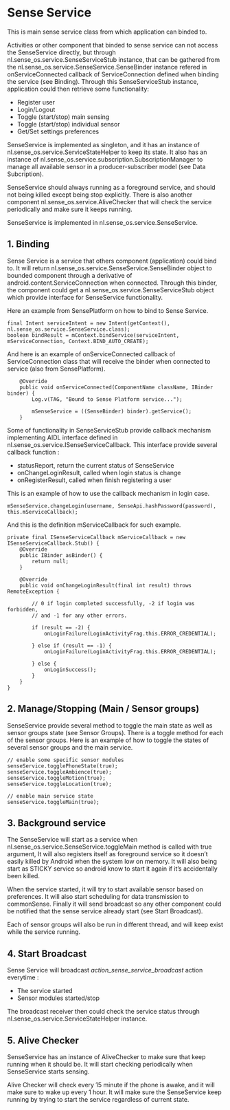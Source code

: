 # Sense Service

This is main sense service class from which application can binded to. 

Activities or other component that binded to sense service can not access the SenseService directly, but through nl.sense_os.service.SenseServiceStub instance, that can be gathered from the nl.sense_os.service.SenseService.SenseBinder instance refered in onServiceConnected callback of ServiceConnection defined when binding the service (see Binding). Through this SenseServiceStub instance, application could then retrieve some functionality:
* Register user
* Login/Logout
* Toggle (start/stop) main sensing
* Toggle (start/stop) individual sensor
* Get/Set settings preferences

SenseService is implemented as singleton, and it has an instance of nl.sense_os.service.ServiceStateHelper to keep its state. It also has an instance of nl.sense_os.service.subscription.SubscriptionManager to manage all available sensor in a producer-subscriber model (see Data Subcription).

SenseService should always running as a foreground service, and should not being killed except being stop explicitly. There is also another component nl.sense_os.service.AliveChecker that will check the service periodically and make sure it keeps running.

SenseService is implemented in nl.sense_os.service.SenseService.

## 1. Binding

Sense Service is a service that others component (application) could bind to. It will return nl.sense_os.service.SenseService.SenseBinder object to bounded component through a derivative of android.content.ServiceConnection when connected. Through this binder, the component could get a nl.sense_os.service.SenseServiceStub object which provide interface for SenseService functionality.

Here an example from SensePlatform on how to bind to Sense Service.

    final Intent serviceIntent = new Intent(getContext(), nl.sense_os.service.SenseService.class);
    boolean bindResult = mContext.bindService(serviceIntent, mServiceConnection, Context.BIND_AUTO_CREATE);

And here is an example of onServiceConnected callback of ServiceConnection class that will receive the binder when connected to service (also from SensePlatform).

        @Override
        public void onServiceConnected(ComponentName className, IBinder binder) {
            Log.v(TAG, "Bound to Sense Platform service...");

            mSenseService = ((SenseBinder) binder).getService();
        }

Some of functionality in SenseServiceStub provide callback mechanism implementing AIDL interface defined in nl.sense_os.service.ISenseServiceCallback. This interface provide several callback function :
* statusReport, return the current status of SenseService
* onChangeLoginResult, called when login status is change
* onRegisterResult, called when finish registering a user

This is an example of how to use the callback mechanism in login case.

	mSenseService.changeLogin(username,	SenseApi.hashPassword(password), this.mServiceCallback);

And this is the definition mServiceCallback for such example.

    private final ISenseServiceCallback mServiceCallback = new ISenseServiceCallback.Stub() {
    	@Override
    	public IBinder asBinder() {
    		return null;
    	}
    
    	@Override
    	public void onChangeLoginResult(final int result) throws RemoteException {
    
    		// 0 if login completed successfully, -2 if login was forbidden,
    		// and -1 for any other errors.
    
    		if (result == -2) {
    			onLoginFailure(LoginActivityFrag.this.ERROR_CREDENTIAL);
    
    		} else if (result == -1) {
    			onLoginFailure(LoginActivityFrag.this.ERROR_CREDENTIAL);
    
    		} else {
    			onLoginSuccess();
    		}
    	}
    }

## 2. Manage/Stopping (Main / Sensor groups)

SenseService provide several method to toggle the main state as well as sensor groups state (see Sensor Groups). There is a toggle method for each of the sensor groups. Here is an example of how to toggle the states of several sensor groups and the main service.

    // enable some specific sensor modules
    senseService.togglePhoneState(true);
    senseService.toggleAmbience(true);
    senseService.toggleMotion(true);
    senseService.toggleLocation(true);
    
    // enable main service state
    senseService.toggleMain(true);


## 3. Background service

The SenseService will start as a service when nl.sense_os.service.SenseService.toggleMain method is called with true argument, It will also registers itself as foreground service so it doesn’t easily killed by Android when the system low on memory. It will also being start as STICKY service so android know to start it again if it’s accidentally been killed.

When the service started, it will try to start available sensor based on preferences. It will also start scheduling for data transmission to commonSense. Finally it will send broadcast so any other component could be notified that the sense service already start (see Start Broadcast).

Each of sensor groups will also be run in different thread, and will keep exist while the service running.

## 4. Start Broadcast

Sense Service will broadcast *action_sense_service_broadcast* action everytime :
* The service started
* Sensor modules started/stop

The broadcast receiver then could check the service status through nl.sense_os.service.ServiceStateHelper instance.

## 5. Alive Checker

SenseService has an instance of AliveChecker to make sure that keep running when it should be. It will start checking periodically when SenseService starts sensing.

Alive Checker will check every 15 minute if the phone is awake, and it will make sure to wake up every 1 hour. It will make sure the SenseService keep running by trying to start the service regardless of current state.
